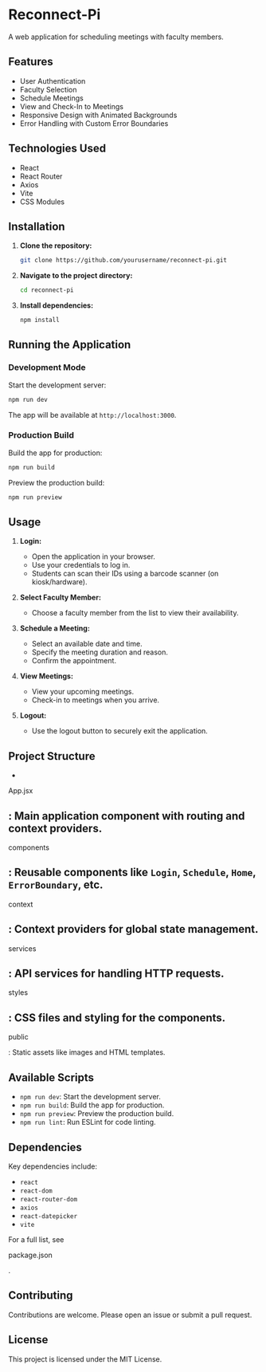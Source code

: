 # Reconnect-Pi

A web application for scheduling meetings with faculty members.

## Features

- User Authentication
- Faculty Selection
- Schedule Meetings
- View and Check-In to Meetings
- Responsive Design with Animated Backgrounds
- Error Handling with Custom Error Boundaries

## Technologies Used

- React
- React Router
- Axios
- Vite
- CSS Modules

## Installation

1. **Clone the repository:**

   ```bash
   git clone https://github.com/yourusername/reconnect-pi.git
   ```

2. **Navigate to the project directory:**

   ```bash
   cd reconnect-pi
   ```

3. **Install dependencies:**

   ```bash
   npm install
   ```

## Running the Application

### Development Mode

Start the development server:

```bash
npm run dev
```

The app will be available at `http://localhost:3000`.

### Production Build

Build the app for production:

```bash
npm run build
```

Preview the production build:

```bash
npm run preview
```

## Usage

1. **Login:**
   - Open the application in your browser.
   - Use your credentials to log in.
   - Students can scan their IDs using a barcode scanner (on kiosk/hardware).

2. **Select Faculty Member:**
   - Choose a faculty member from the list to view their availability.

3. **Schedule a Meeting:**
   - Select an available date and time.
   - Specify the meeting duration and reason.
   - Confirm the appointment.

4. **View Meetings:**
   - View your upcoming meetings.
   - Check-in to meetings when you arrive.

5. **Logout:**
   - Use the logout button to securely exit the application.

## Project Structure

- 

App.jsx

: Main application component with routing and context providers.
- 

components

: Reusable components like `Login`, `Schedule`, `Home`, `ErrorBoundary`, etc.
- 

context

: Context providers for global state management.
- 

services

: API services for handling HTTP requests.
- 

styles

: CSS files and styling for the components.
- 

public

: Static assets like images and HTML templates.

## Available Scripts

- `npm run dev`: Start the development server.
- `npm run build`: Build the app for production.
- `npm run preview`: Preview the production build.
- `npm run lint`: Run ESLint for code linting.

## Dependencies

Key dependencies include:

- `react`
- `react-dom`
- `react-router-dom`
- `axios`
- `react-datepicker`
- `vite`

For a full list, see 

package.json

.

## Contributing

Contributions are welcome. Please open an issue or submit a pull request.

## License

This project is licensed under the MIT License.

